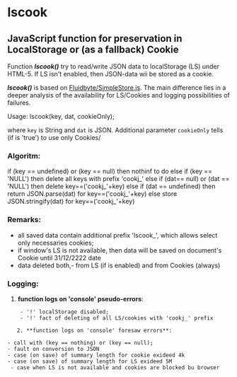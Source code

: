# lscook
## JavaScript function for preservation in LocalStorage or (as a fallback) Cookie  

Function ***lscook()*** try to read/write JSON data to localStorage (LS) under HTML-5. 
If LS isn't enabled, then JSON-data wii be stored as a cookie. 

***lscook()*** is based on [Fluidbyte/SimpleStore.js](https://gist.github.com/Fluidbyte/4718380).
The main difference lies in a deeper analysis of the availability for LS/Cookies and logging possibilities of failures.

Usage:
    lscook(key, dat, cookieOnly);
    
 where `key` is String and `dat` is JSON. Additional parameter `cookieOnly` tells (if is 'true') to use only Cookies/
  
### Algoritm:  
 if (key == undefined) or (key == null) then 
   nothinf to do
 else
   if (key == 'NULL') then 
     delete all keys with prefix 'cookj_'
   else
     if (dat== null) or (dat == 'NULL') then 
       delete key==('cookj_'+key)
     else
     if (dat == undefined) then 
       return JSON.parse(dat) for  key==('cookj_'+key)
     else
       store JSON.stringify(dat) for key==('cookj_'+key) 
       
  
 ### Remarks:
 
  - all saved data contain additional prefix 'lscook_', which allows select only necessaries cookies; 
  - if window's LS is not available, then data will be saved on document's Cookie until 31/12/2222 date
  - data deleted both,- from LS (if is enabled) and from Cookies (always)
 
 ### Logging: 
   1. **function logs on 'console' pseudo-errors**:
```   
    - '!' localStorage disabled;
    - '!' fact of deleting of all LS/cookies with 'cookj_' prefix 
     
   2. **function logs on 'console' foresaw errors**:
```      
    - call with (key == nothing) or (key == null);
    - fault on conversion to JSON
    - case (on save) of summary length for cookie exideed 4k
    - case (on save) of summary length for LS exideed 5M
     - case when LS is not available and cookies are blocked bu browser
